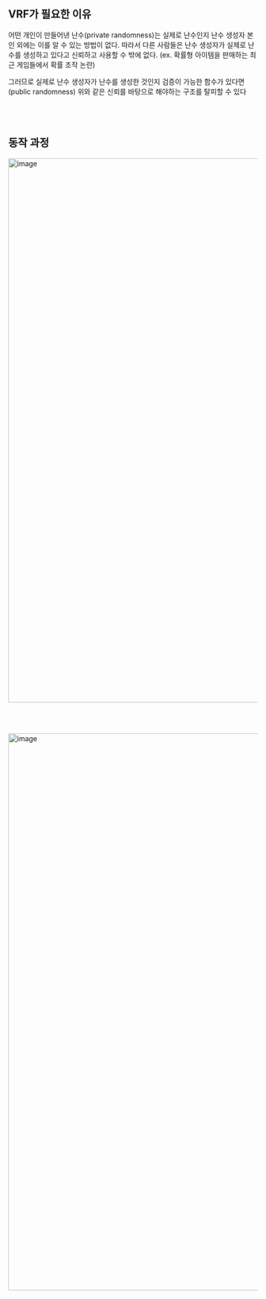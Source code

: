 ## VRF가 필요한 이유
어떤 개인이 만들어낸 난수(private randomness)는 실제로 난수인지 난수 생성자 본인 외에는 이를 알 수 있는 방법이 없다.
따라서 다른 사람들은 난수 생성자가 실제로 난수를 생성하고 있다고 신뢰하고 사용할 수 밖에 없다.
(ex. 확률형 아이템을 판매하는 최근 게임들에서 확률 조작 논란)

그러므로 실제로 난수 생성자가 난수를 생성한 것인지 검증이 가능한 함수가 있다면(public randomness) 위와 같은 신뢰를 바탕으로 해야하는 구조를 탈피할 수 있다

<br/><br/>

## 동작 과정

<img width="1096" alt="image" src="https://github.com/dik654/cryptography/assets/33992354/1fbc7ac1-dfcf-4815-a6d0-3fb99490003b">

<br/><br/>

<img width="1122" alt="image" src="https://github.com/dik654/cryptography/assets/33992354/64b06d58-adf3-4334-abc9-f4886ebf9381">
